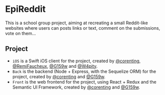 # EpiReddit

This is a school group project, aiming at recreating a small Reddit-like websites where users can posts links or text, comment on the submissions, vote on them...

## Project

- `iOS` is a Swift iOS client for the project, created by [@corenting](github.com/corenting/), [@RemiFaucheux](github.com/RemiFaucheux/), [@G159w](github.com/G159w/) and [@W4pity](github.com/W4pity/).
- `Back` is the backend (Node + Express, with the Sequelize ORM) for the project, created by [@corenting](github.com/corenting/) and [@G159w](github.com/G159w/).
- `Front` is the web frontend for the project, using React + Redux and the Semantic UI Framework, created by [@corenting](github.com/corenting/) and [@G159w](github.com/G159w/).
